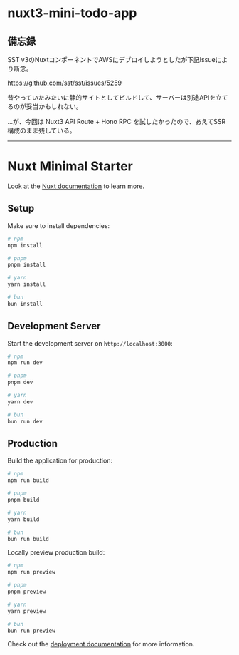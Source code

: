 # nuxt3-mini-todo-app

## 備忘録

SST v3のNuxtコンポーネントでAWSにデプロイしようとしたが下記Issueにより断念。

https://github.com/sst/sst/issues/5259

昔やっていたみたいに静的サイトとしてビルドして、サーバーは別途APIを立てるのが妥当かもしれない。

...が、今回は Nuxt3 API Route + Hono RPC を試したかったので、あえてSSR構成のまま残している。

------------------------

# Nuxt Minimal Starter

Look at the [Nuxt documentation](https://nuxt.com/docs/getting-started/introduction) to learn more.

## Setup

Make sure to install dependencies:

```bash
# npm
npm install

# pnpm
pnpm install

# yarn
yarn install

# bun
bun install
```

## Development Server

Start the development server on `http://localhost:3000`:

```bash
# npm
npm run dev

# pnpm
pnpm dev

# yarn
yarn dev

# bun
bun run dev
```

## Production

Build the application for production:

```bash
# npm
npm run build

# pnpm
pnpm build

# yarn
yarn build

# bun
bun run build
```

Locally preview production build:

```bash
# npm
npm run preview

# pnpm
pnpm preview

# yarn
yarn preview

# bun
bun run preview
```

Check out the [deployment documentation](https://nuxt.com/docs/getting-started/deployment) for more information.
